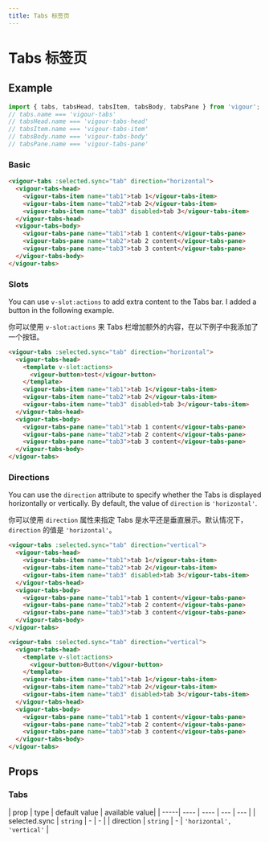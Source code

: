 ```yaml
---
title: Tabs 标签页
---
```


# Tabs 标签页

## Example

```javascript
import { tabs, tabsHead, tabsItem, tabsBody, tabsPane } from 'vigour';
// tabs.name === 'vigour-tabs'
// tabsHead.name === 'vigour-tabs-head'
// tabsItem.name === 'vigour-tabs-item'
// tabsBody.name === 'vigour-tabs-body'
// tabsPane.name === 'vigour-tabs-pane'
```

### Basic

<tabs-example-1></tabs-example-1>

```html
<vigour-tabs :selected.sync="tab" direction="horizontal">
  <vigour-tabs-head>
    <vigour-tabs-item name="tab1">tab 1</vigour-tabs-item>
    <vigour-tabs-item name="tab2">tab 2</vigour-tabs-item>
    <vigour-tabs-item name="tab3" disabled>tab 3</vigour-tabs-item>
  </vigour-tabs-head>
  <vigour-tabs-body>
    <vigour-tabs-pane name="tab1">tab 1 content</vigour-tabs-pane>
    <vigour-tabs-pane name="tab2">tab 2 content</vigour-tabs-pane>
    <vigour-tabs-pane name="tab3">tab 3 content</vigour-tabs-pane>
  </vigour-tabs-body>
</vigour-tabs>
```

### Slots

You can use `v-slot:actions` to add extra content to the Tabs bar. I added a button in the following example.

你可以使用 `v-slot:actions` 来 Tabs 栏增加额外的内容，在以下例子中我添加了一个按钮。

<tabs-example-2></tabs-example-2>

```html
<vigour-tabs :selected.sync="tab" direction="horizontal">
  <vigour-tabs-head>
    <template v-slot:actions>
      <vigour-button>test</vigour-button>
    </template>
    <vigour-tabs-item name="tab1">tab 1</vigour-tabs-item>
    <vigour-tabs-item name="tab2">tab 2</vigour-tabs-item>
    <vigour-tabs-item name="tab3" disabled>tab 3</vigour-tabs-item>
  </vigour-tabs-head>
  <vigour-tabs-body>
    <vigour-tabs-pane name="tab1">tab 1 content</vigour-tabs-pane>
    <vigour-tabs-pane name="tab2">tab 2 content</vigour-tabs-pane>
    <vigour-tabs-pane name="tab3">tab 3 content</vigour-tabs-pane>
  </vigour-tabs-body>
</vigour-tabs>
```

### Directions

You can use the `direction` attribute to specify whether the Tabs is displayed horizontally or vertically. By default, the value of `direction` is `'horizontal'`.

你可以使用 `direction` 属性来指定 Tabs 是水平还是垂直展示。默认情况下，`direction` 的值是 `'horizontal'`。

<tabs-example-3></tabs-example-3>

```html
<vigour-tabs :selected.sync="tab" direction="vertical">
  <vigour-tabs-head>
    <vigour-tabs-item name="tab1">tab 1</vigour-tabs-item>
    <vigour-tabs-item name="tab2">tab 2</vigour-tabs-item>
    <vigour-tabs-item name="tab3" disabled>tab 3</vigour-tabs-item>
  </vigour-tabs-head>
  <vigour-tabs-body>
    <vigour-tabs-pane name="tab1">tab 1 content</vigour-tabs-pane>
    <vigour-tabs-pane name="tab2">tab 2 content</vigour-tabs-pane>
    <vigour-tabs-pane name="tab3">tab 3 content</vigour-tabs-pane>
  </vigour-tabs-body>
</vigour-tabs>
```

<tabs-example-4></tabs-example-4>

```html
<vigour-tabs :selected.sync="tab" direction="vertical">
  <vigour-tabs-head>
    <template v-slot:actions>
      <vigour-button>Button</vigour-button>
    </template>
    <vigour-tabs-item name="tab1">tab 1</vigour-tabs-item>
    <vigour-tabs-item name="tab2">tab 2</vigour-tabs-item>
    <vigour-tabs-item name="tab3" disabled>tab 3</vigour-tabs-item>
  </vigour-tabs-head>
  <vigour-tabs-body>
    <vigour-tabs-pane name="tab1">tab 1 content</vigour-tabs-pane>
    <vigour-tabs-pane name="tab2">tab 2 content</vigour-tabs-pane>
    <vigour-tabs-pane name="tab3">tab 3 content</vigour-tabs-pane>
  </vigour-tabs-body>
</vigour-tabs>
```

## Props

### Tabs

| prop | type | default value | available value|
| -----| ---- | ---- | --- | --- |
| selected.sync | `string` | - | - |
| direction | `string` | - | `'horizontal', 'vertical'` |

